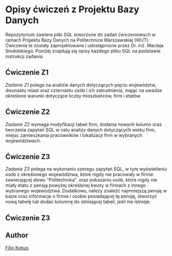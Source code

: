# Opisy ćwiczeń z Projektu Bazy Danych
Repozytorium zawiera pliki SQL stworzone do zadań ćwiczeniowych w ramach Projektu Bazy Danych na Politechnice Warszawskiej (WUT). Ćwiczenia te zostały zaprojektowane i udostępnione przez Dr. inż. Macieja Stodolskiego. Poniżej znajdują się opisy każdego pliku SQL na podstawie instrukcji zadania:

## Ćwiczenie Z1
*Zadanie Z1* polega na analizie danych dotyczących pięciu województw, dwunastu miast oraz czternastu osób i ich zatrudnienia, mając na uwadze określone warunki dotyczące liczby mieszkańców, firm i etatów.

## Ćwiczenie Z2
*Zadanie Z2* wymaga modyfikacji tabeli firm, dodania nowych kolumn oraz tworzenia zapytań SQL w celu analizy danych dotyczących wieku firm, miejsc zamieszkania pracowników i lokalizacji firm w wybranych województwach.

## Ćwiczenie Z3
*Zadanie Z3* polega na wykonaniu szeregu zapytań SQL, w tym wyświetleniu osób z określonego województwa, które nigdy nie pracowały w firmie zawierającej słowo "Politechnika",
oraz pokazaniu osób, które nigdy nie miały etatu z pensją powyżej określonej kwoty w firmach z innego wybranego województwa.
Dodatkowo, należy znaleźć najmniejszą pensję w bazie oraz informacje o firmie i osobie posiadającej tę pensję, stworzyć nową tabelę lub dodać kolumnę do istniejącej tabeli, jeśli nie istnieje.

## Ćwiczenie Z3


## Author

[Filip Kobus](https://github.com/filip-kobus)
